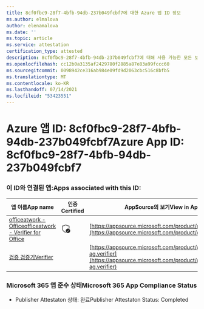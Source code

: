 ```yaml
---
title: 8cf0fbc9-28f7-4bfb-94db-237b049fcbf7에 대한 Azure 앱 ID 정보
ms.author: elmalova
author: elenamalova
ms.date: ''
ms.topic: article
ms.service: attestation
certification_type: attested
description: 8cf0fbc9-28f7-4bfb-94db-237b049fcbf7에 대해 사용 가능한 모든 보안 및 규정 준수 정보입니다.
ms.openlocfilehash: cc12b0a3135af2429780f2885a87e83a99fccc60
ms.sourcegitcommit: 0098942ce316ab984e09fd9d2063cbc516c8bfb5
ms.translationtype: MT
ms.contentlocale: ko-KR
ms.lasthandoff: 07/14/2021
ms.locfileid: "53423551"
---
```

# <a name="azure-app-id-8cf0fbc9-28f7-4bfb-94db-237b049fcbf7"></a><span data-ttu-id="a5953-103">Azure 앱 ID: 8cf0fbc9-28f7-4bfb-94db-237b049fcbf7</span><span class="sxs-lookup"><span data-stu-id="a5953-103">Azure App ID: 8cf0fbc9-28f7-4bfb-94db-237b049fcbf7</span></span>


### <a name="apps-associated-with-this-id"></a><span data-ttu-id="a5953-104">이 ID와 연결된 앱:</span><span class="sxs-lookup"><span data-stu-id="a5953-104">Apps associated with this ID:</span></span>
| <span data-ttu-id="a5953-105">**앱 이름**</span><span class="sxs-lookup"><span data-stu-id="a5953-105">**App name**</span></span> | <span data-ttu-id="a5953-106">**인증**</span><span class="sxs-lookup"><span data-stu-id="a5953-106">**Certified**</span></span> | <span data-ttu-id="a5953-107">**AppSource의 보기**</span><span class="sxs-lookup"><span data-stu-id="a5953-107">**View in AppSource**</span></span> |
|-|-|-|
| [<span data-ttu-id="a5953-108">officeatwork - Office</span><span class="sxs-lookup"><span data-stu-id="a5953-108">officeatwork - Verifier for Office</span></span>](https://docs.microsoft.com/en-us/microsoft-365-app-certification/forward/WA200000133) | <img alt="Certified application badge" src="../media/certified-badge.png" height="25" width="25" /> | [https://appsource.microsoft.com/product/office/WA200000133](https://appsource.microsoft.com/product/office/WA200000133) |
| [<span data-ttu-id="a5953-109">검증 검증기</span><span class="sxs-lookup"><span data-stu-id="a5953-109">Verifier</span></span>](https://docs.microsoft.com/en-us/microsoft-365-app-certification/forward/officeatwork-ag.verifier) |  | [https://appsource.microsoft.com/product/office/officeatwork-ag.verifier](https://appsource.microsoft.com/product/office/officeatwork-ag.verifier) |

### <a name="microsoft-365-app-compliance-status"></a><span data-ttu-id="a5953-110">Microsoft 365 앱 준수 상태</span><span class="sxs-lookup"><span data-stu-id="a5953-110">Microsoft 365 App Compliance Status</span></span>
- <span data-ttu-id="a5953-111">Publisher Attestaton 상태: 완료</span><span class="sxs-lookup"><span data-stu-id="a5953-111">Publisher Attestaton Status: Completed</span></span>
